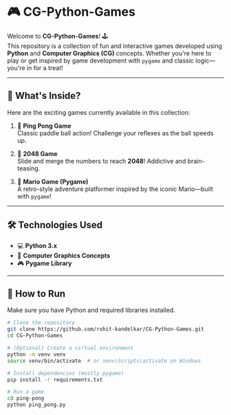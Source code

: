 # 🎮 CG-Python-Games

Welcome to **CG-Python-Games**! 🕹️  
This repository is a collection of fun and interactive games developed using **Python** and **Computer Graphics (CG)** concepts. Whether you're here to play or get inspired by game development with `pygame` and classic logic—you're in for a treat!

---

## 🧩 What's Inside?

Here are the exciting games currently available in this collection:

1. 🏓 **Ping Pong Game**  
   Classic paddle ball action! Challenge your reflexes as the ball speeds up.

2. 🔢 **2048 Game**  
   Slide and merge the numbers to reach **2048**! Addictive and brain-teasing.

3. 🍄 **Mario Game (Pygame)**  
   A retro-style adventure platformer inspired by the iconic Mario—built with `pygame`!

---

## 🛠️ Technologies Used

- 💻 **Python 3.x**
- 🎨 **Computer Graphics Concepts**
- 🎮 **Pygame Library**

---

## 🚀 How to Run

Make sure you have Python and required libraries installed.

```bash
# Clone the repository
git clone https://github.com/rohit-kandelkar/CG-Python-Games.git
cd CG-Python-Games

# (Optional) Create a virtual environment
python -m venv venv
source venv/bin/activate  # or venv\Scripts\activate on Windows

# Install dependencies (mostly pygame)
pip install -r requirements.txt

# Run a game
cd ping-pong
python ping_pong.py
